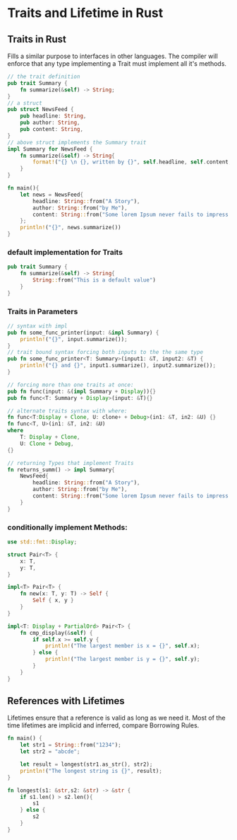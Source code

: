# Traits and Lifetime in Rust

## Traits in Rust
Fills a similar purpose to interfaces in other languages. The compiler will enforce that any type implementing a Trait must implement all it's methods.
```rust
// the trait definition
pub trait Summary {
    fn summarize(&self) -> String;
}
// a struct
pub struct NewsFeed {
    pub headline: String,
    pub author: String,
    pub content: String,
}
// above struct implements the Summary trait
impl Summary for NewsFeed {
    fn summarize(&self) -> String{
        format!("{} \n {}, written by {}", self.headline, self.content, self.author)
    }
}

fn main(){
    let news = NewsFeed{
        headline: String::from("A Story"),
        author: String::from("by Me"),
        content: String::from("Some lorem Ipsum never fails to impress..."),
    };
    println!("{}", news.summarize())
}
```
### default implementation for Traits
```rust
pub trait Summary {
    fn summarize(&self) -> String{
        String::from("This is a default value")
    }
}
```

### Traits in Parameters
```rust
// syntax with impl
pub fn some_func_printer(input: &impl Summary) {
    println!("{}", input.summarize());
}
// trait bound syntax forcing both inputs to the the same type
pub fn some_func_printer<T: Summary>(input1: &T, input2: &T) {
    println!("{} and {}", input1.summarize(), input2.summarize());
}

// forcing more than one traits at once:
pub fn func(input: &(impl Summary + Display)){}
pub fn func<T: Summary + Display>(input: &T){}

// alternate traits syntax with where:
fn func<T:Display + Clone, U: clone+ + Debug>(in1: &T, in2: &U) {}
fn func<T, U>(in1: &T, in2: &U)
where
    T: Display + Clone,
    U: Clone + Debug,
{}

// returning Types that implement Traits
fn returns_summ() -> impl Summary{
    NewsFeed{
        headline: String::from("A Story"),
        author: String::from("by Me"),
        content: String::from("Some lorem Ipsum never fails to impress..."),
    }
}
```
### conditionally implement Methods:
```rust
use std::fmt::Display;

struct Pair<T> {
    x: T,
    y: T,
}

impl<T> Pair<T> {
    fn new(x: T, y: T) -> Self {
        Self { x, y }
    }
}

impl<T: Display + PartialOrd> Pair<T> {
    fn cmp_display(&self) {
        if self.x >= self.y {
            println!("The largest member is x = {}", self.x);
        } else {
            println!("The largest member is y = {}", self.y);
        }
    }
}
```

## References with Lifetimes
Lifetimes ensure that a reference is valid as long as we need it. Most of the time lifetimes are implicid and inferred, compare Borrowing Rules.
```rust
fn main() {
    let str1 = String::from("1234");
    let str2 = "abcde";

    let result = longest(str1.as_str(), str2);
    println!("The longest string is {}", result);
}

fn longest(s1: &str,s2: &str) -> &str {
    if s1.len() > s2.len(){
        s1
    } else {
        s2
    }
}
```